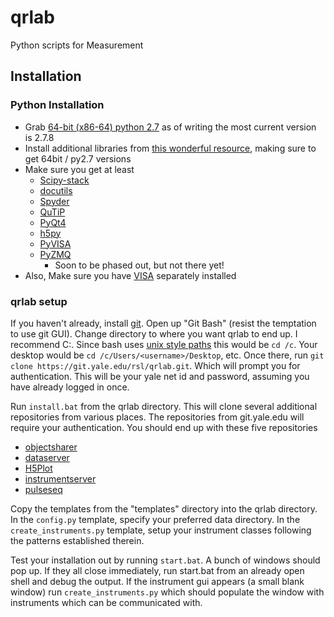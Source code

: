 qrlab
=====

Python scripts for Measurement

Installation
------------

### Python Installation

- Grab [64-bit (x86-64) python 2.7](https://www.python.org/downloads/windows/)
as of writing the most current version is 2.7.8
- Install additional libraries from [this wonderful resource](http://www.lfd.uci.edu/~gohlke/pythonlibs/), making sure to get 64bit / py2.7 versions
- Make sure you get at least
  - [Scipy-stack](http://www.lfd.uci.edu/~gohlke/pythonlibs/#scipy-stack)
  - [docutils](http://www.lfd.uci.edu/~gohlke/pythonlibs/#docutils)
  - [Spyder](http://www.lfd.uci.edu/~gohlke/pythonlibs/#spyder)
  - [QuTiP](http://www.lfd.uci.edu/~gohlke/pythonlibs/#qutip)
  - [PyQt4](http://www.lfd.uci.edu/~gohlke/pythonlibs/#pyqt4)
  - [h5py](http://www.lfd.uci.edu/~gohlke/pythonlibs/#h5py)
  - [PyVISA](http://www.lfd.uci.edu/~gohlke/pythonlibs/#pyvisa)
  - [PyZMQ](http://www.lfd.uci.edu/~gohlke/pythonlibs/#pyzmq)
  	- Soon to be phased out, but not there yet!
- Also, Make sure you have [VISA](http://www.ni.com/visa/) separately installed

### qrlab setup

If you haven't already, install [git](http://git-scm.com/download/win).  Open
up "Git Bash" (resist the temptation to use git GUI). Change directory to where
you want qrlab to end up. I recommend C:\. Since bash uses 
[unix style paths](http://en.wikipedia.org/wiki/Path_%28computing%29#Unix_style)
this would be `cd /c`. Your desktop would be `cd /c/Users/<username>/Desktop`,
etc. Once there, run `git clone https://git.yale.edu/rsl/qrlab.git`. Which will
prompt you for authentication. This will be your yale net id and password,
assuming you have already logged in once.

Run `install.bat` from the qrlab directory. This will clone several
additional repositories from various places. The repositories from
git.yale.edu will require your authentication.  You should
end up with these five repositories

- [objectsharer](http://github.com/heeres/objectsharer)
- [dataserver](http://github.com/heeres/dataserver)
- [H5Plot](http://github.com/philreinhold/h5plot)
- [instrumentserver](http://git.yale.edu/rsl/instrumentserver)
- [pulseseq](http://git.yale.edu/rsl/pulseseq)

Copy the templates from the "templates" directory into the qrlab directory.
In the `config.py` template, specify your preferred data directory. In the
`create_instruments.py` template, setup your instrument classes following the 
patterns established therein.

Test your installation out by running `start.bat`. A bunch of windows should
pop up. If they all close immediately, run start.bat from an already open
shell and debug the output. If the instrument gui appears (a small blank window)
run `create_instruments.py` which should populate the window with instruments which can be communicated with.
